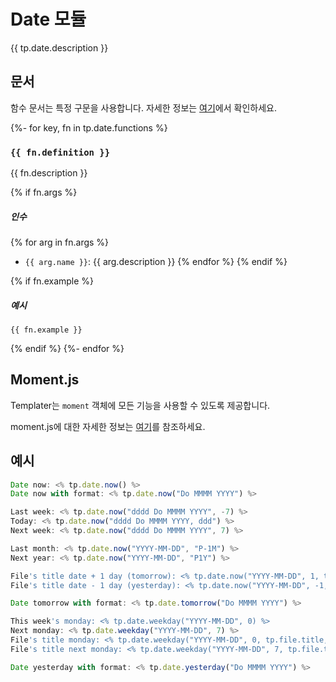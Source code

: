 # Date 모듈

{{ tp.date.description }}

<!-- 목차 -->

## 문서

함수 문서는 특정 구문을 사용합니다. 자세한 정보는 [여기](../../syntax-ko.md#function-documentation-syntax)에서 확인하세요.

{%- for key, fn in tp.date.functions %}
### `{{ fn.definition }}` 

{{ fn.description }}

{% if fn.args %}
##### 인수

{% for arg in fn.args %}
- `{{ arg.name }}`: {{ arg.description }}
{% endfor %}
{% endif %}

{% if fn.example %}
##### 예시

```
{{ fn.example }}
```
{% endif %}
{%- endfor %}

## Moment.js

Templater는 `moment` 객체에 모든 기능을 사용할 수 있도록 제공합니다.

moment.js에 대한 자세한 정보는 [여기](https://momentjs.com/docs/#/displaying/)를 참조하세요.

## 예시

```javascript
Date now: <% tp.date.now() %>
Date now with format: <% tp.date.now("Do MMMM YYYY") %>

Last week: <% tp.date.now("dddd Do MMMM YYYY", -7) %>
Today: <% tp.date.now("dddd Do MMMM YYYY, ddd") %>
Next week: <% tp.date.now("dddd Do MMMM YYYY", 7) %>

Last month: <% tp.date.now("YYYY-MM-DD", "P-1M") %>
Next year: <% tp.date.now("YYYY-MM-DD", "P1Y") %>

File's title date + 1 day (tomorrow): <% tp.date.now("YYYY-MM-DD", 1, tp.file.title, "YYYY-MM-DD") %>
File's title date - 1 day (yesterday): <% tp.date.now("YYYY-MM-DD", -1, tp.file.title, "YYYY-MM-DD") %>

Date tomorrow with format: <% tp.date.tomorrow("Do MMMM YYYY") %>    

This week's monday: <% tp.date.weekday("YYYY-MM-DD", 0) %>
Next monday: <% tp.date.weekday("YYYY-MM-DD", 7) %>
File's title monday: <% tp.date.weekday("YYYY-MM-DD", 0, tp.file.title, "YYYY-MM-DD") %>
File's title next monday: <% tp.date.weekday("YYYY-MM-DD", 7, tp.file.title, "YYYY-MM-DD") %>

Date yesterday with format: <% tp.date.yesterday("Do MMMM YYYY") %>
```